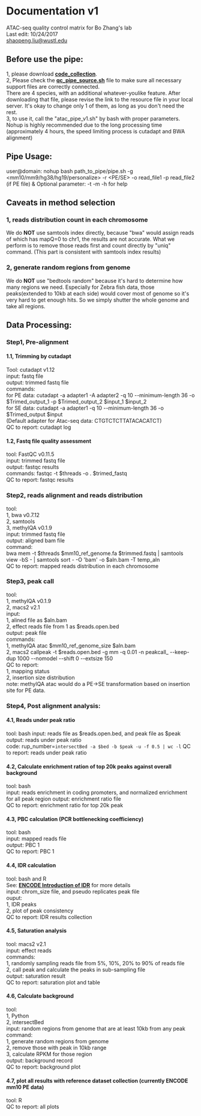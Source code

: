# Documentation v1
ATAC-seq quality control matrix for Bo Zhang's lab  
Last edit: 10/24/2017  
shaopeng.liu@wustl.edu  											   

## Before use the pipe:  
1, please download [**code_collection**](https://github.com/ShaopengLiu1/Atac-seq_Quality_Control_pipe/tree/master/code_collection).  
2, Please check the [**qc_pipe_source.sh**](https://github.com/ShaopengLiu1/Atac-seq_Quality_Control_pipe/blob/master/code_collection/qc_pipe_source.sh) file to make sure all necessary support files are correctly connected.  
There are 4 species, with an additional whatever-youlike feature. After downloading that file, please revise the link to the resource file in your local server. It's okay to change only 1 of them, as long as you don't need the rest.  
3, to use it, call the "atac_pipe_v1.sh" by bash with proper parameters. Nohup is highly recommended due to the long processing time (approximately 4 hours, the speed limiting process is cutadapt and BWA alignment)

## Pipe Usage:  
user@domain: nohup bash path_to_pipe/pipe.sh  -g  <mm10/mm9/hg38/hg19/personalize>  -r <PE/SE>  -o read_file1  -p read_file2 (if PE file)  &
Optional parameter:   -t <threads>  -m <marker>  -h for help  

## Caveats in method selection
### 1, reads distribution count in each chromosome  
We do **NOT** use samtools index directly, because "bwa" would assign reads of which has mapQ=0 to chr1, the results are not accurate. What we perform is to remove those reads first and count directly by "uniq" command. (This part is consistent with samtools index results)  

### 2, generate random regions from genome  
We do **NOT** use "bedtools random" because it's hard to determine how many regions we need. Especially for Zebra fish data, those peaks(extended to 10kb at each side) would cover most of genome so it's very hard to get enough hits. So we simply shutter the whole genome and take all regions.




## Data Processing:  
### Step1, Pre-alignment   
#### 1.1, Trimming by cutadapt  
Tool: cutadapt v1.12  
input: fastq file  
output: trimmed fastq file  
commands:   
	for PE data: cutadapt -a adapter1 -A adapter2 -q 10 --minimum-length 36  -o $Trimed_output_1  -p $Trimed_output_2  $input_1 $input_2  
	for SE data: cutadapt -a adapter1 -q 10 --minimum-length 36  -o $Trimed_output   $input    
(Default adapter for Atac-seq data: CTGTCTCTTATACACATCT)  
QC to report: cutadapt log  
  
#### 1.2, Fastq file quality assessment  
tool: FastQC v0.11.5  
input: trimmed fastq file  
output: fastqc results  
commands: fastqc -t $threads -o .  $trimed_fastq  
QC to report: fastqc results  


### Step2, reads alignment and reads distribution  
tool:   
  1, bwa v0.7.12  
  2, samtools   
  3, methylQA v0.1.9  
input: trimmed fastq file  
output: aligned bam file  
command:  
bwa mem -t $threads  $mm10_ref_genome.fa  $trimmed.fastq | samtools view -bS - | samtools sort - -O 'bam' -o  $aln.bam -T temp_aln  
QC to report: mapped reads distribution in each chromosome  


### Step3, peak call  
tool:   
  1, methylQA v0.1.9  
  2, macs2 v2.1  
input:   
  1, alined file as $aln.bam  
  2, effect reads file from 1 as $reads.open.bed  
output: peak file  
commands:   
  1, methylQA atac $mm10_ref_genome_size   $aln.bam   
  2, macs2 callpeak -t $reads.open.bed  -g mm -q 0.01 -n peakcall_    --keep-dup 1000 --nomodel --shift 0 --extsize 150  
QC to report:   
	1, mapping status  
	2, insertion size distribution  
note: methylQA atac would do a PE->SE transformation based on insertion site for PE data.  


### Step4, Post alignment analysis:  
#### 4.1, Reads under peak ratio  
tool: bash
input: reads file as $reads.open.bed, and peak file as $peak  
output: reads under peak ratio  
code: rup_number=`intersectBed -a $bed -b $peak -u -f 0.5 | wc -l` 
QC to report: reads under peak ratio  

#### 4.2, Calculate enrichment ration of top 20k peaks against overall background  
tool: bash  
input: reads enrichment in coding promoters, and normalized enrichment for all peak region
output: enrichment ratio file  
QC to report: enrichment ratio for top 20k peak   
  
#### 4.3, PBC calculation (PCR bottlenecking coefficiency)  
tool: bash  
input: mapped reads file   
output: PBC 1  
QC to report: PBC 1  
  
#### 4.4, IDR calculation  
tool: bash and R  
See: [**ENCODE Introduction of IDR**](https://sites.google.com/site/anshulkundaje/projects/idr#TOC-Intuitive-Explanation-of-IDR-and-IDR-plots) for more details  
input: chrom_size file, and pseudo replicates peak file  
ouput:  
  1, IDR peaks   
  2, plot of peak consistency  
 QC to report: IDR results collection  
 
 #### 4.5, Saturation analysis  
 tool: macs2 v2.1  
 input: effect reads  
 commands:  
  1, randomly sampling reads file from 5%, 10%, 20% to 90% of reads file  
  2, call peak and calculate the peaks in sub-sampling file  
 output: saturation result  
 QC to report: saturation plot and table  
  
 #### 4.6, Calculate background  
 tool:   
  1, Python  
  2, intersectBed  
 input: random regions from genome that are at least 10kb from any peak  
 command:  
  1, generate random regions from genome  
  2, remove those with peak in 10kb range  
  3, calculate RPKM for those region  
 output: background record  
 QC to report: background plot  
   
 #### 4.7, plot all results with reference dataset collection (currently ENCODE mm10 PE data)  
 tool: R  
 QC to report: all plots  
 
 
 
